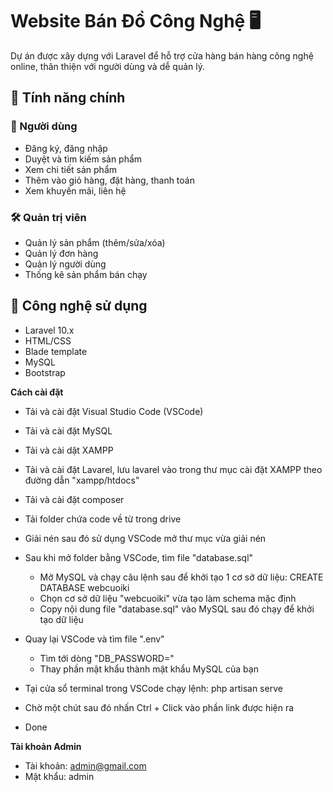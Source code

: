 # Website Bán Đồ Công Nghệ 🖥️

Dự án được xây dựng với Laravel để hỗ trợ cửa hàng bán hàng công nghệ online, thân thiện với người dùng và dễ quản lý.

## 🚀 Tính năng chính

### 👥 Người dùng
- Đăng ký, đăng nhập
- Duyệt và tìm kiếm sản phẩm
- Xem chi tiết sản phẩm
- Thêm vào giỏ hàng, đặt hàng, thanh toán
- Xem khuyến mãi, liên hệ

### 🛠️ Quản trị viên
- Quản lý sản phẩm (thêm/sửa/xóa)
- Quản lý đơn hàng
- Quản lý người dùng
- Thống kê sản phẩm bán chạy

## 🔧 Công nghệ sử dụng
- Laravel 10.x
- HTML/CSS
- Blade template
- MySQL
- Bootstrap

**Cách cài đặt**

- Tải và cài đặt Visual Studio Code (VSCode)

- Tải và cài đặt MySQL

- Tải và cài dặt XAMPP

- Tải và cài đặt Lavarel, lưu lavarel vào trong thư mục cài đặt XAMPP theo đường dẫn "xampp/htdocs"

- Tải và cài đặt composer

- Tải folder chứa code về từ trong drive

- Giải nén sau đó sử dụng VSCode mở thư mục vừa giải nén 

- Sau khi mở folder bằng VSCode, tìm file "database.sql"
	+ Mở MySQL và chạy câu lệnh sau để khởi tạo 1 cơ sở dữ liệu: CREATE DATABASE webcuoiki
	+ Chọn cơ sở dữ liệu "webcuoiki" vừa tạo làm schema mặc định
	+ Copy nội dung file "database.sql" vào MySQL sau đó chạy để khởi tạo dữ liệu

- Quay lại VSCode và tìm file ".env"
	+ Tìm tới dòng "DB_PASSWORD="
	+ Thay phần mật khẩu thành mật khẩu MySQL của bạn

- Tại cửa sổ terminal trong VSCode chạy lệnh: php artisan serve

- Chờ một chút sau đó nhấn Ctrl + Click vào phần link được hiện ra

- Done 

**Tài khoản Admin**
- Tài khoản: admin@gmail.com
- Mật khẩu: admin
